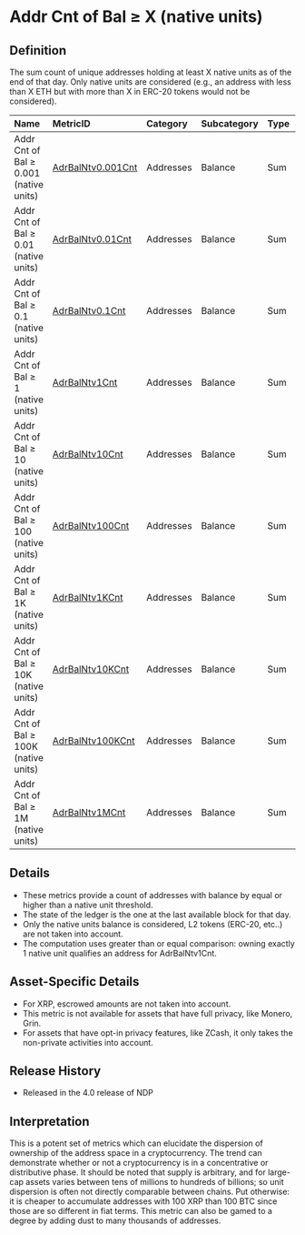 # Addr Cnt of Bal ≥ X \(native units\)

## Definition

The sum count of unique addresses holding at least X native units as of the end of that day. Only native units are considered \(e.g., an address with less than X ETH but with more than X in ERC-20 tokens would not be considered\).

| Name | MetricID | Category | Subcategory | Type | Unit | Interval |
| :--- | :--- | :--- | :--- | :--- | :--- | :--- |
| Addr Cnt of Bal ≥ 0.001 \(native units\) | [AdrBalNtv0.001Cnt](adrbalntv0.001cnt.md) | Addresses | Balance | Sum | Addresses | 1 day |
| Addr Cnt of Bal ≥ 0.01 \(native units\) | [AdrBalNtv0.01Cnt](adrbalntv0.01cnt.md) | Addresses | Balance | Sum | Addresses | 1 day |
| Addr Cnt of Bal ≥ 0.1 \(native units\) | [AdrBalNtv0.1Cnt](adrbalntv0.1cnt.md) | Addresses | Balance | Sum | Addresses | 1 day |
| Addr Cnt of Bal ≥ 1 \(native units\) | [AdrBalNtv1Cnt](adrbalntv1cnt.md) | Addresses | Balance | Sum | Addresses | 1 day |
| Addr Cnt of Bal ≥ 10 \(native units\) | [AdrBalNtv10Cnt](adrbalntv10cnt.md) | Addresses | Balance | Sum | Addresses | 1 day |
| Addr Cnt of Bal ≥ 100 \(native units\) | [AdrBalNtv100Cnt](adrbalntv100cnt.md) | Addresses | Balance | Sum | Addresses | 1 day |
| Addr Cnt of Bal ≥ 1K \(native units\) | [AdrBalNtv1KCnt](adrbalntv1kcnt.md) | Addresses | Balance | Sum | Addresses | 1 day |
| Addr Cnt of Bal ≥ 10K \(native units\) | [AdrBalNtv10KCnt](adrbalntv10kcnt.md) | Addresses | Balance | Sum | Addresses | 1 day |
| Addr Cnt of Bal ≥ 100K \(native units\) | [AdrBalNtv100KCnt](adrbalntv100kcnt.md) | Addresses | Balance | Sum | Addresses | 1 day |
| Addr Cnt of Bal ≥ 1M \(native units\) | [AdrBalNtv1MCnt](adrbalntv1mcnt.md) | Addresses | Balance | Sum | Addresses | 1 day |

## Details

* These metrics provide a count of addresses with balance by equal or higher than a native unit threshold.
* The state of the ledger is the one at the last available block for that day.
* Only the native units balance is considered, L2 tokens \(ERC-20, etc..\) are not taken into account.
* The computation uses greater than or equal comparison: owning exactly 1 native unit qualifies an address for AdrBalNtv1Cnt.

## Asset-Specific Details

* For XRP, escrowed amounts are not taken into account.
* This metric is not available for assets that have full privacy, like Monero, Grin.
* For assets that have opt-in privacy features, like ZCash, it only takes the non-private activities into account.

## Release History

* Released in the 4.0 release of NDP

## Interpretation

This is a potent set of metrics which can elucidate the dispersion of ownership of the address space in a cryptocurrency. The trend can demonstrate whether or not a cryptocurrency is in a concentrative or distributive phase. It should be noted that supply is arbitrary, and for large-cap assets varies between tens of millions to hundreds of billions; so unit dispersion is often not directly comparable between chains. Put otherwise: it is cheaper to accumulate addresses with 100 XRP than 100 BTC since those are so different in fiat terms. This metric can also be gamed to a degree by adding dust to many thousands of addresses.

